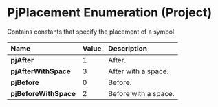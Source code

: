 
# PjPlacement Enumeration (Project)

Contains constants that specify the placement of a symbol.



|**Name**|**Value**|**Description**|
|:-----|:-----|:-----|
|**pjAfter**|1|After.|
|**pjAfterWithSpace**|3|After with a space.|
|**pjBefore**|0|Before.|
|**pjBeforeWithSpace**|2|Before with a space.|
